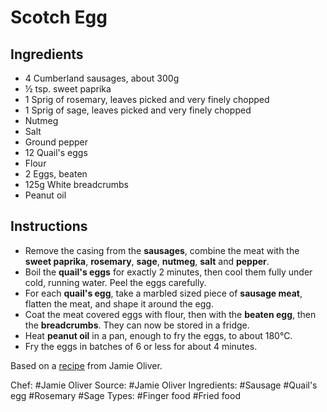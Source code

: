 # Scotch Egg

## Ingredients

* 4 Cumberland sausages, about 300g
* &half; tsp. sweet paprika
* 1 Sprig of rosemary, leaves picked and very finely chopped
* 1 Sprig of sage, leaves picked and very finely chopped
* Nutmeg
* Salt
* Ground pepper
* 12 Quail's eggs
* Flour
* 2 Eggs, beaten
* 125g White breadcrumbs
* Peanut oil

## Instructions

* Remove the casing from the **sausages**, combine the meat with the
  **sweet paprika**, **rosemary**, **sage**, **nutmeg**, **salt** and
  **pepper**.
* Boil the **quail's eggs** for exactly 2 minutes, then cool them fully
  under cold, running water. Peel the eggs carefully.
* For each **quail's egg**, take a marbled sized piece of **sausage meat**,
  flatten the meat, and shape it around the egg.
* Coat the meat covered eggs with flour, then with the **beaten egg**,
  then the **breadcrumbs**. They can now be stored in a fridge.
* Heat **peanut oil** in a pan, enough to fry the eggs, to about 180&deg;C.
* Fry the eggs in batches of 6 or less for about 4 minutes.

Based on a
[recipe](https://www.jamieoliver.com/recipes/eggs-recipes/wee-scotch-eggs/)
from Jamie Oliver.

Chef: #Jamie Oliver
Source: #Jamie Oliver
Ingredients: #Sausage #Quail's egg #Rosemary #Sage
Types: #Finger food #Fried food
